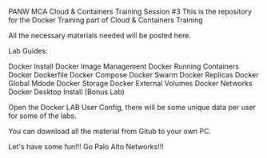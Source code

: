 PANW MCA Cloud & Containers Training Session #3
This is the repository for the Docker Training part of Cloud & Containers Training

All the necessary materials needed will be posted here.

Lab Guides:

Docker Install
Docker Image Management
Docker Running Containers
Docker Dockerfile
Docker Compose
Docker Swarm
Docker Replicas
Docker Global Mdode
Docker Storage
Docker External Volumes
Docker Networks
Docker Desktop Install (Bonus Lab)


Open the Docker LAB User Config, there will be some unique data per user for some of the labs.

You can download all the material from Gitub to your own PC.

Let's have some fun!!! Go Palo Alto Networks!!!

